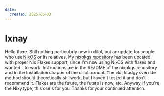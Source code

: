 ```yaml
---
date:
  created: 2025-06-03
---
```

# Ixnay

Hello there. Still nothing particularly new in clilol, but an update
for people who use [NixOS](https://nixos.org) or its relatives. My
[nixpkgs repository](https://github.com/mcornick/nixpkgs) has been
updated with proper Nix Flakes support, since I'm now using NixOS
with flakes and wanted it to work. Instructions are in the README
of the nixpkgs repository and in the Installation chapter of the
clilol manual. The old, kludgy override method should theoretically
still work, but I haven't tested it and don't recommend it. Flakes
are the future, the future is now, etc. Anyway, if you're the Nixy
type, this one's for you. Thanks for your continued attention.
